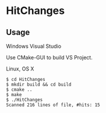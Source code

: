 # HitChanges

## Usage

Windows Visual Studio

Use CMake-GUI to build VS Project.

Linux, OS X

```
$ cd HitChanges
$ mkdir build && cd build
$ cmake ..
$ make
$ ./HitChanges
Scanned 216 lines of file, #hits: 15
```
